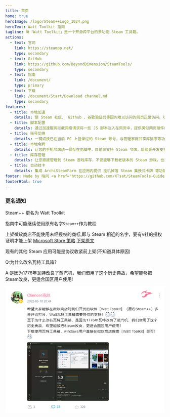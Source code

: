 ```yaml
---
title: 首页
home: true
heroImage: /logo/Steam++Logo_1024.png
heroText: Watt Toolkit 指南
tagline: 🛠️「Watt Toolkit」是一个开源跨平台的多功能 Steam 工具箱。
actions:
  - text: 官网
    link: https://steampp.net/
    type: secondary
  - text: GitHub
    link: https://github.com/BeyondDimension/SteamTools/
    type: secondary
  - text: 指南
    link: /document/
    type: primary
  - text: 下载
    link: /document/Start/Download channel.md
    type: secondary
features:
  - title: 本地加速
    details: 使 Steam 社区、 Github 、谷歌验证码等国内难以访问的网页正常访问。功能类似 steamcommunit302 ，使用 Titanium-Web-Proxy 开源项目进行本地反代。
  - title: 脚本配置
    details: 通过加速服务拦截网络请求将一些 JS 脚本注入在网页中，提供类似网页插件的功能。
  - title: 账号切换
    details: 一键切换已在当前 PC 上登录过的 Steam 账号，与管理家庭共享库排序等功能。
  - title: 本地令牌
    details: 让您的手机令牌统一保存在电脑中，目前仅支持 Steam 令牌，后续会开发支持更多的令牌种类与云同步令牌。
  - title: 库存管理
    details: 让您直接管理到 Steam 游戏库存，不仅能够下载老版本的 Steam 游戏，也能够对 Steam 游戏成就进行直接管理，支持解锁成就以及反解锁成就。
  - title: 自动挂卡
    details: 集成 ArchiSteamFarm 在应用内提供 挂机掉落 Steam 集换式卡牌 等功能。
footer: Made by 晓同 <a href="https://github.com/XTsat/SteamTools-Guide">如果觉得这个指南有用的话可以去点个 Star 吗？</a>
footerHtml: true
---
```


### 更名通知

Steam++ 更名为 Watt Toolkit

指南中可能继续使用原有名字`Steam++`作为教程

上架微软商店不能使用未经授权的商标,即与 Steam 相近的名字，要有v社的授权证明才能上架
[Microsoft Store 策略](https://docs.microsoft.com/zh-cn/windows/uwp/publish/store-policies#112-content-including-names-logos-original-and-third-party)
[下架原文](Change-name/QQ图片20220512025429.png)

现有的其他 Steam 应用可能是协议收紧前上架(不知道具体原因)

Q:为什么改名瓦特工具箱?

A:是因为1776年瓦特改良了蒸汽机，我们借用了这个历史典故，希望能够把Steam改良，更适合国区用户使用!

![改名通知](/Change-name/QQ图片20220512025924.png)
